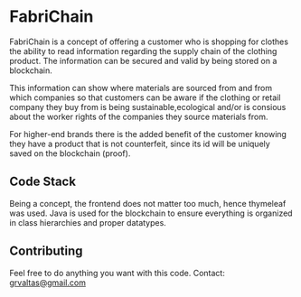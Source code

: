 # FabriChain

FabriChain is a concept of offering a customer who is shopping for clothes the ability to read information regarding the supply chain of the clothing product.
The information can be secured and valid by being stored on a blockchain. 

This information can show where materials are sourced from and from which companies so that customers can be aware if the clothing or retail company they buy from is being sustainable,ecological and/or is consious about the worker rights of the companies they source materials from. 

For higher-end brands there is the added benefit of the customer knowing they have a product that is not counterfeit, since its id will be uniquely saved on the blockchain (proof).

## Code Stack

Being a concept, the frontend does not matter too much, hence thymeleaf was used. Java is used for the blockchain to ensure everything is organized in class hierarchies and proper datatypes.

## Contributing

Feel free to do anything you want with this code. 
Contact: grvaltas@gmail.com


